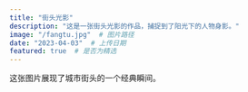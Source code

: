 ```yaml
---
title: "街头光影"
description: "这是一张街头光影的作品，捕捉到了阳光下的人物身影。"
image: "/fangtu.jpg"  # 图片路径
date: "2023-04-03"  # 上传日期
featured: true  # 是否为精选
---
```


这张图片展现了城市街头的一个经典瞬间。
